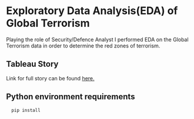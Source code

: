 
# Exploratory Data Analysis(EDA) of Global Terrorism

Playing the role of Security/Defence Analyst I performed EDA on the Global Terrorism data in order to determine the red zones of terrorism.

## Tableau Story

Link for full story can be found [here.](https://public.tableau.com/app/profile/bishoy.aboelsaad/viz/ExploratoryDataAnalysis-TerrorismGRIPTask4/Story1) 


## Python environment requirements 

```http
  pip install
```








